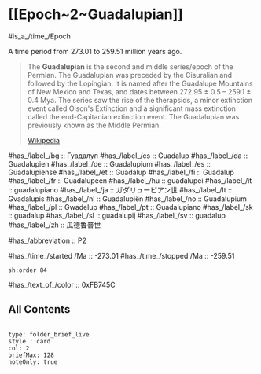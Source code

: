 
# [[Epoch~2~Guadalupian]] 

#is_a_/time_/Epoch 

A time period from 273.01 to 259.51 million years ago. 

> The **Guadalupian** is the second and middle series/epoch of the Permian. The Guadalupian was preceded by the Cisuralian and followed by the Lopingian. It is named after the Guadalupe Mountains of New Mexico and Texas, and dates between 272.95 ± 0.5 – 259.1 ± 0.4 Mya. The series saw the rise of the therapsids, a minor extinction event called Olson's Extinction and a significant mass extinction called the end-Capitanian extinction event. The Guadalupian was previously known as the Middle Permian.
>
> [Wikipedia](https://en.wikipedia.org/wiki/Guadalupian)

#has_/label_/bg  :: Гуадалуп
#has_/label_/cs  :: Guadalup
#has_/label_/da  :: Guadalupien
#has_/label_/de  :: Guadalupium
#has_/label_/es  :: Guadalupiense
#has_/label_/et  :: Guadalup
#has_/label_/fi  :: Guadalup
#has_/label_/fr  :: Guadalupéen
#has_/label_/hu  :: guadalupei
#has_/label_/it  :: guadalupiano
#has_/label_/ja  :: ガダリューピアン世
#has_/label_/lt  :: Gvadalupis
#has_/label_/nl  :: Guadalupiën
#has_/label_/no  :: Guadalupium
#has_/label_/pl  :: Gwadelup
#has_/label_/pt  :: Guadalupiano
#has_/label_/sk  :: guadalup
#has_/label_/sl  :: guadalupij
#has_/label_/sv  :: guadalup
#has_/label_/zh  :: 瓜德鲁普世

#has_/abbreviation :: P2

#has_/time_/started /Ma :: -273.01 
#has_/time_/stopped /Ma :: -259.51 

    sh:order 84 

#has_/text_of_/color :: 0xFB745C

## All Contents

```folderv
```

```ccard
type: folder_brief_live
style : card
col: 2
briefMax: 128
noteOnly: true
```


